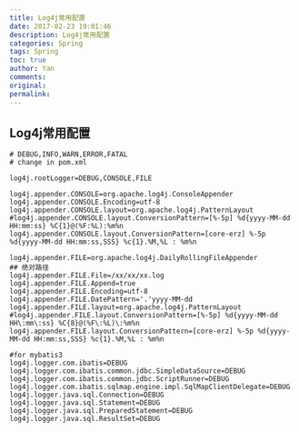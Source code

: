 ```yaml
---
title: Log4j常用配置
date: 2017-02-23 19:01:46
description: Log4j常用配置
categories: Spring
tags: Spring
toc: true
author: Yan
comments: 
original: 
permalink: 
---
```


## Log4j常用配置


	# DEBUG,INFO,WARN,ERROR,FATAL
	# change in pom.xml

	log4j.rootLogger=DEBUG,CONSOLE,FILE

	log4j.appender.CONSOLE=org.apache.log4j.ConsoleAppender
	log4j.appender.CONSOLE.Encoding=utf-8
	log4j.appender.CONSOLE.layout=org.apache.log4j.PatternLayout
	#log4j.appender.CONSOLE.layout.ConversionPattern=[%-5p] %d{yyyy-MM-dd HH:mm:ss} %C{1}@(%F:%L):%m%n
	log4j.appender.CONSOLE.layout.ConversionPattern=[core-erz] %-5p %d{yyyy-MM-dd HH:mm:ss,SSS} %c{1}.%M,%L : %m%n

	log4j.appender.FILE=org.apache.log4j.DailyRollingFileAppender
	## 绝对路径
	log4j.appender.FILE.File=/xx/xx/xx.log
	log4j.appender.FILE.Append=true
	log4j.appender.FILE.Encoding=utf-8
	log4j.appender.FILE.DatePattern='.'yyyy-MM-dd
	log4j.appender.FILE.layout=org.apache.log4j.PatternLayout
	#log4j.appender.FILE.layout.ConversionPattern=[%-5p] %d{yyyy-MM-dd HH\:mm\:ss} %C{8}@(%F\:%L)\:%m%n
	log4j.appender.FILE.layout.ConversionPattern=[core-erz] %-5p %d{yyyy-MM-dd HH:mm:ss,SSS} %c{1}.%M,%L : %m%n

	#for mybatis3
	log4j.logger.com.ibatis=DEBUG
	log4j.logger.com.ibatis.common.jdbc.SimpleDataSource=DEBUG
	log4j.logger.com.ibatis.common.jdbc.ScriptRunner=DEBUG
	log4j.logger.com.ibatis.sqlmap.engine.impl.SqlMapClientDelegate=DEBUG
	log4j.logger.java.sql.Connection=DEBUG
	log4j.logger.java.sql.Statement=DEBUG
	log4j.logger.java.sql.PreparedStatement=DEBUG
	log4j.logger.java.sql.ResultSet=DEBUG